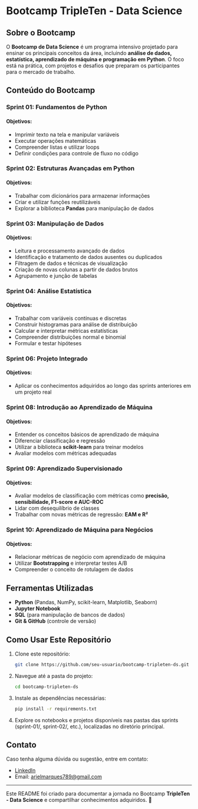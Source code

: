 # Bootcamp TripleTen - Data Science

## Sobre o Bootcamp
O **Bootcamp de Data Science** é um programa intensivo projetado para ensinar os principais conceitos da área, incluindo **análise de dados, estatística, aprendizado de máquina e programação em Python**. O foco está na prática, com projetos e desafios que preparam os participantes para o mercado de trabalho.

## Conteúdo do Bootcamp
### **Sprint 01: Fundamentos de Python**
#### Objetivos:
- Imprimir texto na tela e manipular variáveis
- Executar operações matemáticas
- Compreender listas e utilizar loops
- Definir condições para controle de fluxo no código

### **Sprint 02: Estruturas Avançadas em Python**
#### Objetivos:
- Trabalhar com dicionários para armazenar informações
- Criar e utilizar funções reutilizáveis
- Explorar a biblioteca **Pandas** para manipulação de dados

### **Sprint 03: Manipulação de Dados**
#### Objetivos:
- Leitura e processamento avançado de dados
- Identificação e tratamento de dados ausentes ou duplicados
- Filtragem de dados e técnicas de visualização
- Criação de novas colunas a partir de dados brutos
- Agrupamento e junção de tabelas

### **Sprint 04: Análise Estatística**
#### Objetivos:
- Trabalhar com variáveis contínuas e discretas
- Construir histogramas para análise de distribuição
- Calcular e interpretar métricas estatísticas
- Compreender distribuições normal e binomial
- Formular e testar hipóteses

### **Sprint 06: Projeto Integrado**
#### Objetivos:
- Aplicar os conhecimentos adquiridos ao longo das sprints anteriores em um projeto real

### **Sprint 08: Introdução ao Aprendizado de Máquina**
#### Objetivos:
- Entender os conceitos básicos de aprendizado de máquina
- Diferenciar classificação e regressão
- Utilizar a biblioteca **scikit-learn** para treinar modelos
- Avaliar modelos com métricas adequadas

### **Sprint 09: Aprendizado Supervisionado**
#### Objetivos:
- Avaliar modelos de classificação com métricas como **precisão, sensibilidade, F1-score e AUC-ROC**
- Lidar com desequilíbrio de classes
- Trabalhar com novas métricas de regressão: **EAM e R²**

### **Sprint 10: Aprendizado de Máquina para Negócios**
#### Objetivos:
- Relacionar métricas de negócio com aprendizado de máquina
- Utilizar **Bootstrapping** e interpretar testes A/B
- Compreender o conceito de rotulagem de dados

<!--### **Sprint 11: Álgebra Linear Aplicada**
#### Objetivos:
- Manipular matrizes e vetores com **NumPy**
- Criar classes Python para modelos de aprendizado de máquina
- Entender regressão linear em profundidade

### **Sprint 12: Métodos Numéricos**
#### Objetivos:
- Implementar **gradiente descendente**
- Compreender o treinamento de redes neurais e modelos de regressão
- Explorar **gradient boosting**

### **Sprint 13: Séries Temporais**
#### Objetivos:
- Identificar tendências e sazonalidade em dados temporais
- Criar e utilizar features para melhorar previsões
- Construir modelos de regressão para previsão de séries temporais

### **Sprint 14: Processamento de Linguagem Natural (NLP)**
#### Objetivos:
- Calcular valores **TF-IDF** para textos
- Utilizar **BERT** para criação de embeddings
- Desenvolver modelos de classificação de textos
-->
## Ferramentas Utilizadas
- **Python** (Pandas, NumPy, scikit-learn, Matplotlib, Seaborn)
- **Jupyter Notebook**
- **SQL** (para manipulação de bancos de dados)
- **Git & GitHub** (controle de versão)

## Como Usar Este Repositório
1. Clone este repositório:
   ```bash
   git clone https://github.com/seu-usuario/bootcamp-tripleten-ds.git
   ```
2. Navegue até a pasta do projeto:
   ```bash
   cd bootcamp-tripleten-ds
   ```
3. Instale as dependências necessárias:
   ```bash
   pip install -r requirements.txt
   ```
4. Explore os notebooks e projetos disponíveis nas pastas das sprints (sprint-01/, sprint-02/, etc.), localizadas no diretório principal.

## Contato
Caso tenha alguma dúvida ou sugestão, entre em contato:
- [LinkedIn](www.linkedin.com/in/ariel-sartorio)
- Email: arielmarques789@gmail.com

---
Este README foi criado para documentar a jornada no Bootcamp **TripleTen - Data Science** e compartilhar conhecimentos adquiridos. 🚀

